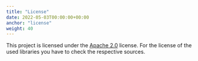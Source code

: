 ```yaml
---
title: "License"
date: 2022-05-03T00:00:00+00:00
anchor: "license"
weight: 40
---
```


This project is licensed under the [Apache 2.0][license] license. For the
license of the used libraries you have to check the respective sources.

[license]: https://github.com/webhippie/cursecli/blob/master/LICENSE
